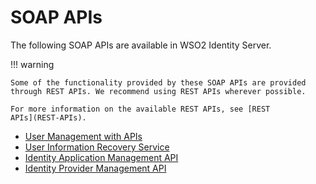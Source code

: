 # SOAP APIs

The following SOAP APIs are available in WSO2 Identity Server.

!!! warning
    
    Some of the functionality provided by these SOAP APIs are provided
    through REST APIs. We recommend using REST APIs wherever possible.
    
    For more information on the available REST APIs, see [REST
    APIs](REST-APIs).
    

-   [User Management with APIs](User-Management-with-APIs)
-   [User Information Recovery
    Service](User-Information-Recovery-Service)
-   [Identity Application Management
    API](Identity-Application-Management-API)
-   [Identity Provider Management
    API](Identity-Provider-Management-API)

  

